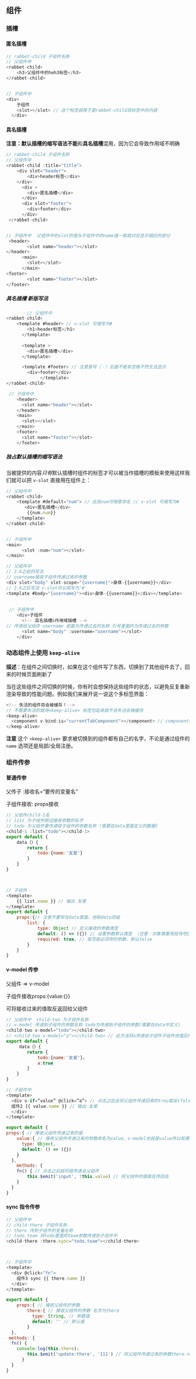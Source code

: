 ## 组件



### 插槽



#### 匿名插槽

```js
// rabbet-child 子组件名称
// 父组件中
<rabbet-child>
    <h3>父组件中的heh3标签</h3>
</rabbet-child>


// 子组件中
<div>
    子组件
    <slot></slot> // 这个标签就等于是rabbet-child双标签中的内容
  </div>
```





#### 具名插槽

**注意：**默认插槽的缩写语法**不能**和**具名插槽**混用，因为它会导致作用域不明确

```js
// rabbet-child 子组件名称
// 父组件中
<rabbet-child :title="title">
    <div slot="header">
        <div>header标签</div>
	</div>
      <div >
        <div>匿名插槽</div>
      </div>
      <div slot="footer">
        <div>footer</div>
      </div>
 </rabbet-child>


// 子组件中  父组件中的slot的值与子组件中的name值一致就对应显示相应的部分
 <header>
        <slot name="header"></slot>
</header>
      <main>
        <slot></slot>
      </main>
<footer>
        <slot name="footer"></slot>
</footer>
```



##### 具名插槽 新版写法

```js
		// 父组件中
<rabbet-child>
	<template #header> // v-slot 可缩写为#
        <h1>header标签</h1>
      </template>
      
      <template >
        <div>匿名插槽</div>
      </template>

      <template #footer> // 注意冒号（：）后面不能有空格不然无法显示
        <div>footer</div>
             </template>
</rabbet-child>

 // 子组件中
	<header>
      <slot name="header"></slot>
    </header>
    <main>
      <slot></slot>
    </main>
    <footer>
      <slot name="footer"></slot>
    </footer>
```

##### 独占默认插槽的缩写语法

 当被提供的内容*只有*默认插槽时组件的标签才可以被当作插槽的模板来使用这样我们就可以把 `v-slot` 直接用在组件上：

```js
// 父组件中
<rabbet-child>
    <template #default="num"> // 此处num可随意命名 // v-slot 可缩写为#
       <div>匿名插槽</div>
        {{num.num}}
    </template>
</rabbet-child>


// 子组件中
<main>
      <slot :num="num"></slot>
</main>
```



```js
// 父组件中
// 2.6之前的写法  
// username接收子组件传递过来的参数
<div slot="body" slot-scope="{username}">身体-{{username}}</div> 
// 2.6之后写法 v-slot可以简写为'#'
<template #body="{username}"><div>身体-{{username}}</div></template>
    
    
 // 子组件中
    <div>子组件
      <!-- 具名插槽&作用域插槽 -->
// 传递给父组件 username 前面为传递过去的名称 引号里面的为传递过去的参数
      <slot name="body" :username="username"></slot>
    </div>
```





### 动态组件上使用 `keep-alive`

**描述**：在组件之间切换时，如果在这个组件写了东西，切换到了其他组件去了，回来的时候页面刷新了

当在这些组件之间切换的时候，你有时会想保持这些组件的状态，以避免反复重新渲染导致的性能问题。例如我们来展开说一说这个多标签界面：

```js
<!-- 失活的组件将会被缓存！-->
// 不需要失活的就用<keep-alive> 标签包起来就不会失活会被缓存
<keep-alive>
  <component v-bind:is="currentTabComponent"></component> // component组件名字
</keep-alive>
```

**注意** 这个 `<keep-alive>` 要求被切换到的组件都有自己的名字，不论是通过组件的 `name` 选项还是局部/全局注册。





### 组件传参

#### 普通传参

父传子  :接收名=“要传的变量名”

子组件接收: props接收

```js
// 父组件child-1名  
// list 为子组件那边接收参数的名字
// todo 为父组件要传递给子组件的参数名称 (需要在data里面定义的数据)
<child-1 :list="todo"></child-1>
export default {
    data（）{
        return {
    		todo:{name:'友爱'}
    	}
	}
}



// 子组件
<template>
    {{ list.name }} // 输出 友爱
</template>
export default {
    props:{// 注意不要写在data里面，他和data同级
        list: {
            type: Object // 定义接收的参数类型
            default: () => ({}) // 设置参数默认类型 （注意：对象需要用括号吧{}阔起来）
    		required: true, // 是否是必须传的参数，默认false
        }
    }
}
```



#### v-model 传参

父组件 => v-model

子组件接收props:{value:{}}

可将接收过来的值取反返回给父组件

```js
// 父组件中  child-two 为子组件名称
// v-model 传递到子组件的参数名称 todo为传递到子组件的参数(需要在data中定义)
<child-two v-model="todo"></child-two>
// <child-two v-model="a"></child-two> // 此方法将a传递给子组件子组件改值后传回来
export default {
     data（）{
        return {
    		todo:{name:'友爱'}，
            a:true
    	}
	}
}

// 子组件中
<template>
  <div v-if=“value” @click=“a”> // 点击之后会将父组件传递回来的treu取反(false)返回给父组件，此时这个盒子就会影藏
  组件2 {{ value.name }} // 输出 友爱
  </div>
</template>

export default {
props:{ // 接收父组件传递过来的值
    value:{ // 接收父组件传递过来的参数命名为value，v-model也就是value所以和第一个放大
      type: Object,
      default: () => ({})
    }
  },
    methods: {
    fn() { // 点击之后就将值传递会父组件
        this.$emit('input', !this.value) // 将父组件的值取反传回去
    }
  }
}
```



#### sync 指令传参



```js
// 父组件中
// child-there 子组件名称
// there 传到子组件的变量名称
// todo.team 将todo里面的team参数传递到子组件中
<child-there :there.sync="todo.team"></child-there>



// 子组件中
<template>
  <div @click="fn">
    组件3 sync {{ there.name }}
  </div>
</template>

export default {
    props:{ // 接收父组件的参数
        there:{ // 接收父组件的参数 名字为there
          type: String, // 参数值
          default: '' // 默认值
        }
  },
 methods: {  
  fn() {
    console.log(this.there);
        this.$emit('update:there', '111') // 将父组件传递过来的参数there.name改为111(注意修改的值也需要和修改前的值类型相同)
      }
  }
}
```

